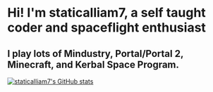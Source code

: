 ![]()
# Hi! I'm staticalliam7, a self taught coder and spaceflight enthusiast
## I play lots of Mindustry, Portal/Portal 2, Minecraft, and Kerbal Space Program. 
[![staticalliam7's GitHub stats](https://github-readme-stats.vercel.app/api?username=staticalliam7)](https://github.com/anuraghazra/github-readme-stats)

